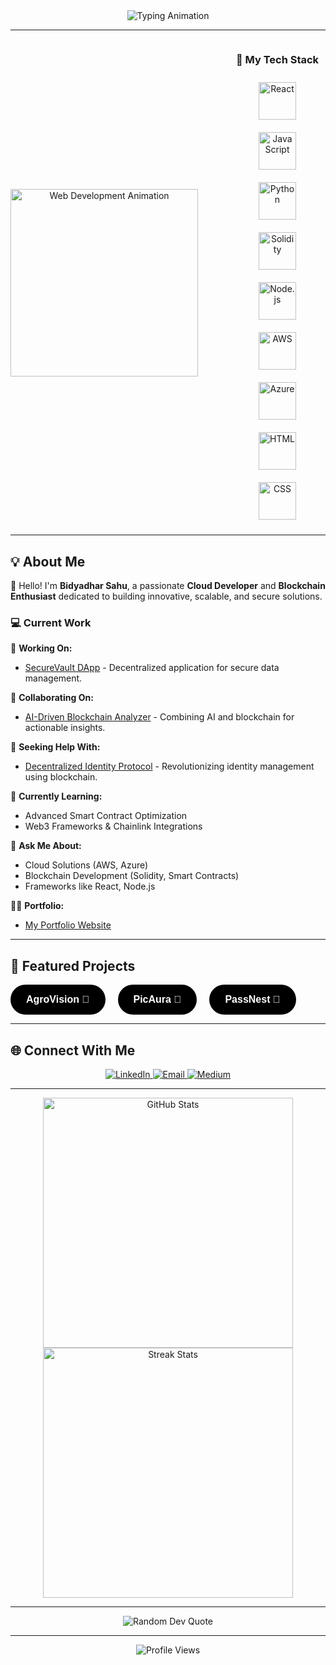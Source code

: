 <div align="center">
  <img src="https://readme-typing-svg.herokuapp.com?font=Fira+Code&size=25&duration=4000&color=1A73E8&center=true&vCenter=true&width=700&lines=Hi%2C+I'm+Bidyadhar+Sahu+%F0%9F%91%8B;Cloud+Developer+%26+Blockchain+Enthusiast!;Welcome+to+My+GitHub+Profile+%F0%9F%8C%9F" alt="Typing Animation" />
</div>

---

<div align="center" style="display: flex; justify-content: center; align-items: center; gap: 50px;">
  <img src="https://media.giphy.com/media/qgQUggAC3Pfv687qPC/giphy.gif" alt="Web Development Animation" width="300" />

  <div align="center">
    <h3>🚀 My Tech Stack</h3>
    <div>
      <img src="https://cdn.jsdelivr.net/gh/devicons/devicon/icons/react/react-original.svg" alt="React" width="60" style="margin: 10px;" />
      <img src="https://cdn.jsdelivr.net/gh/devicons/devicon/icons/javascript/javascript-original.svg" alt="JavaScript" width="60" style="margin: 10px;" />
      <img src="https://cdn.jsdelivr.net/gh/devicons/devicon/icons/python/python-original.svg" alt="Python" width="60" style="margin: 10px;" />
      <img src="https://cdn.jsdelivr.net/gh/devicons/devicon/icons/solidity/solidity-original.svg" alt="Solidity" width="60" style="margin: 10px;" />
      <img src="https://cdn.jsdelivr.net/gh/devicons/devicon/icons/nodejs/nodejs-original.svg" alt="Node.js" width="60" style="margin: 10px;" />
      <img src="https://cdn.jsdelivr.net/gh/devicons/devicon/icons/aws/aws-original.svg" alt="AWS" width="60" style="margin: 10px;" />
      <img src="https://cdn.jsdelivr.net/gh/devicons/devicon/icons/azure/azure-original.svg" alt="Azure" width="60" style="margin: 10px;" />
      <img src="https://cdn.jsdelivr.net/gh/devicons/devicon/icons/html5/html5-original.svg" alt="HTML" width="60" style="margin: 10px;" />
      <img src="https://cdn.jsdelivr.net/gh/devicons/devicon/icons/css3/css3-original.svg" alt="CSS" width="60" style="margin: 10px;" />

  </div>
  </div>
</div>

---

## 💡 About Me

👋 Hello! I'm **Bidyadhar Sahu**, a passionate **Cloud Developer** and **Blockchain Enthusiast** dedicated to building innovative, scalable, and secure solutions.  

### 💻 **Current Work**
🔭 **Working On:**  
- [SecureVault DApp](https://securevault.example.com) - Decentralized application for secure data management.  

👯 **Collaborating On:**  
- [AI-Driven Blockchain Analyzer](https://blockchainanalyzer.example.com) - Combining AI and blockchain for actionable insights.  

🤝 **Seeking Help With:**  
- [Decentralized Identity Protocol](https://decentralizedid.example.com) - Revolutionizing identity management using blockchain.  

🌱 **Currently Learning:**  
- Advanced Smart Contract Optimization  
- Web3 Frameworks & Chainlink Integrations  

💬 **Ask Me About:**  
- Cloud Solutions (AWS, Azure)  
- Blockchain Development (Solidity, Smart Contracts)  
- Frameworks like React, Node.js  


👨‍💻 **Portfolio:**  
- [My Portfolio Website](https://bidyadharsahu.in)  

---

## 🌟 Featured Projects

<div align="center" style="display: flex; flex-wrap: wrap; gap: 20px;">
  <a href="https://agrovision-sih.vercel.app/">
    <button style="background-color: black; color: white; border: none; border-radius: 30px; padding: 15px 25px; font-size: 16px; font-weight: bold; cursor: pointer; transition: transform 0.3s;">
      AgroVision 🌾
    </button>
  </a>
  <a href="https://picaura.vercel.app/">
    <button style="background-color: black; color: white; border: none; border-radius: 30px; padding: 15px 25px; font-size: 16px; font-weight: bold; cursor: pointer; transition: transform 0.3s;">
      PicAura 🎨
    </button>
  </a>
  <a href="https://passnest-manager.vercel.app/">
    <button style="background-color: black; color: white; border: none; border-radius: 30px; padding: 15px 25px; font-size: 16px; font-weight: bold; cursor: pointer; transition: transform 0.3s;">
      PassNest 🔐
    </button>
  </a>
</div>

---

## 🌐 Connect With Me

<div align="center">
  <a href="https://www.linkedin.com/in/bidyadhar-sahu">
    <img src="https://img.shields.io/badge/-LinkedIn-blue?style=for-the-badge&logo=linkedin" alt="LinkedIn" />
  </a>
  <a href="mailto:bidyadhar.sahu@gmail.com">
    <img src="https://img.shields.io/badge/-Email-red?style=for-the-badge&logo=gmail" alt="Email" />
  </a>
  <a href="https://medium.com/@bidyadhar.sahu.cse.2022">
    <img src="https://img.shields.io/badge/-Medium-black?style=for-the-badge&logo=medium" alt="Medium" />
  </a>
</div>

---

<div align="center">
  <img src="https://github-readme-stats.vercel.app/api?username=bidyadharsahu&show_icons=true&theme=radical" alt="GitHub Stats" width="400" />
  <img src="https://github-readme-streak-stats.herokuapp.com/?user=bidyadharsahu&theme=radical" alt="Streak Stats" width="400" />
</div>

---

<div align="center">
  <img src="https://quotes-github-readme.vercel.app/api?type=horizontal&theme=radical" alt="Random Dev Quote" />
</div>

---

<div align="center">
  <img src="https://komarev.com/ghpvc/?username=bidyadharsahu&label=Profile+Views&color=brightgreen&style=flat-square" alt="Profile Views" />
</div>
